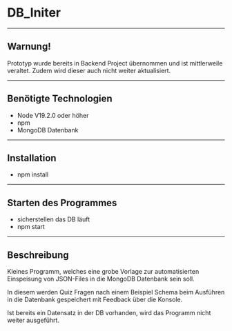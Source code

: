 # DB_Initer
---
## Warnung!
Prototyp wurde bereits in Backend Project übernommen und ist mittlerweile veraltet. Zudem wird dieser auch nicht weiter aktualisiert.

---
## Benötigte Technologien
- Node V19.2.0 oder höher
- npm
- MongoDB Datenbank
---
## Installation
- npm install
---
## Starten des Programmes
- sicherstellen das DB läuft
- npm start
---
## Beschreibung 
Kleines Programm, welches eine grobe Vorlage zur automatisierten Einspeisung von JSON-Files in die MongoDB Datenbank sein soll.

In diesem werden Quiz Fragen nach einem Beispiel Schema beim Ausführen in die Datenbank gespeichert mit Feedback über die Konsole.

Ist bereits ein Datensatz in der DB vorhanden, wird das Programm nicht weiter ausgeführt.
